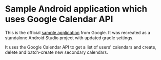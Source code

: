 # Sample Android application which uses Google Calendar API
This is the official [sample application](https://github.com/google/google-api-java-client-samples/tree/master/calendar-android-sample) from Google. It was recreated as a standalone Android Studio project with updated gradle settings.

It uses the Google Calendar API to get a list of users' calendars and create, delete and batch-create new secondary calendars.
